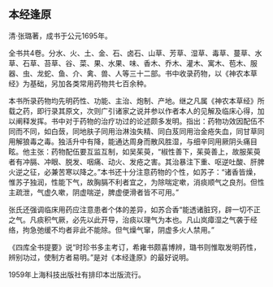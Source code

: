 ## 本经逢原

清·张璐著，成书于公元1695年。

全书共4卷。分水、火、土、金、石、卤石、山草、芳草、湿草、毒草、蔓草、水草、石草、苔草、谷、菜、果、水果、味、香木、乔木、灌木、寓木、苞木、服器、虫、龙蛇、鱼、介、禽、兽、人等三十二部。书中收录药物，以《神农本草经》为基础，另加各类常用药物共七百余种。

本书所录药物均先明药性、功能、主治、炮制、产地。继之凡属《神农本草经》所载之药，即行录其原文，次则广引诸家之说并参以作者本人的见解及临床心得，加以阐释发挥。书中对于药物的治疗功过的论述颇多发明。指出：药物功效因配伍不同而不同，如白蔹，同地肤子同用治淋浊失精、同白芨同用治金疮失血，同甘草同用解狼毒之毒。独活升中有降，能通达周身而散风胜湿，与细辛同用厥阴头痛目眩。他主张：药物配伍要互监互制，如吴茱萸，“椒性善下，茱萸善上，故服茱萸者有冲膈、冲眼、脱发、咽痛、动火、发疮之害。其治暴注下重、呕逆吐酸、肝脾火逆之征，必兼苦寒以降之。”本书还十分注意药物的个性，如苏子：“诸香皆燥，惟苏子独润，性能下气，故胸膈不利者宜之，为除喘定嗽，消痰顺气之良剂。但性主疏泄，气虚久嗽，阴虚喘逆，脾虚便滑者皆不可用。”

张氏还强调临床用药应注意患者个体的差异，如苏合香“能透诸脏窍，辟一切不正之气。凡痰积气厥，必先以此开导，治痰以理气为本也。凡山岚瘴湿之气袭于经络，拘急弛缓不均者非此不能除。但气燥气窜，阴虚多火人禁用。”

《四库全书提要》说“时珍书多主考订，希雍书颇喜博辨，璐书则惟取发明药性，辨别功过，使制方者易明。”是对《本经逢原》的最好说明。

1959年上海科技出版社有排印本岀版流行。
